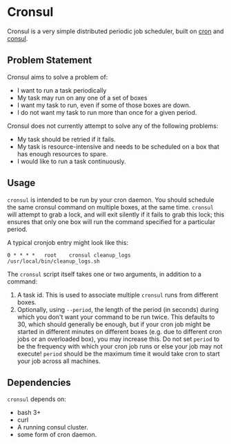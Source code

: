 # Cronsul

Cronsul is a very simple distributed periodic job scheduler, built on
[cron](https://en.wikipedia.org/wiki/Cron) and [consul](https://consul.io/).

## Problem Statement

Cronsul aims to solve a problem of:

 - I want to run a task periodically
 - My task may run on any one of a set of boxes
 - I want my task to run, even if some of those boxes are down.
 - I do not want my task to run more than once for a given period.

Cronsul does not currently attempt to solve any of the following problems:

 - My task should be retried if it fails.
 - My task is resource-intensive and needs to be scheduled on a box that has
   enough resources to spare.
 - I would like to run a task continuously.

## Usage

`cronsul` is intended to be run by your cron daemon. You should schedule the
same cronsul command on multiple boxes, at the same time. `cronsul` will
attempt to grab a lock, and will exit silently if it fails to grab this lock;
this ensures that only one box will run the command specified for a particular
period.

A typical cronjob entry might look like this:

```
0 * * * *   root    cronsul cleanup_logs /usr/local/bin/cleanup_logs.sh
```

The `cronsul` script itself takes one or two arguments, in addition to a command:

1. A task id. This is used to associate multiple `cronsul` runs from different
boxes.
2. Optionally, using `--period`, the length of the period (in seconds) during
which you don't want your command to be run twice. This defaults to 30, which
should generally be enough, but if your cron job might be started in different
minutes on different boxes (e.g. due to different cron jobs or an overloaded
box), you may increase this. Do not set `period` to be the frequency with which
your cron job runs or else your job may not execute! `period` should be the
maximum time it would take cron to start your job across all machines.

## Dependencies

`cronsul` depends on:

 - bash 3+
 - curl
 - A running consul cluster.
 - some form of cron daemon.
